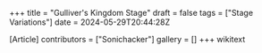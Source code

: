 +++
title = "Gulliver's Kingdom Stage"
draft = false
tags = ["Stage Variations"]
date = 2024-05-29T20:44:28Z

[Article]
contributors = ["Sonichacker"]
gallery = []
+++
wikitext